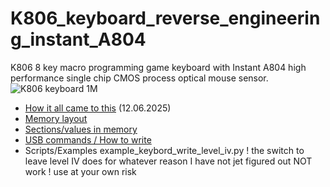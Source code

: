 # K806_keyboard_reverse_engineering_instant_A804
K806 8 key macro programming game keyboard with Instant A804 high performance single chip CMOS process optical mouse sensor.
![K806 keyboard 1M](https://github.com/user-attachments/assets/0e5f651a-83a6-4fe0-8137-7e938c6447b0)

- [How it all came to this](History.md) (12.06.2025)
- [Memory layout](Memory.md)
- [Sections/values in memory](Sections.md)
- [USB commands / How to write](Commands.md) 
- Scripts/Examples example_keybord_write_level_iv.py ! the switch to leave level IV does for whatever reason I have not jet figured out NOT work ! use at your own risk
